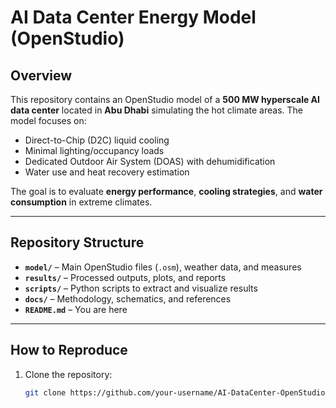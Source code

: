 
# AI Data Center Energy Model (OpenStudio)

## Overview
This repository contains an OpenStudio model of a **500 MW hyperscale AI data center** located in **Abu Dhabi** simulating the hot climate areas. The model focuses on:
- Direct-to-Chip (D2C) liquid cooling
- Minimal lighting/occupancy loads
- Dedicated Outdoor Air System (DOAS) with dehumidification
- Water use and heat recovery estimation

The goal is to evaluate **energy performance**, **cooling strategies**, and **water consumption** in extreme climates.

---

## Repository Structure
- **`model/`** – Main OpenStudio files (`.osm`), weather data, and measures
- **`results/`** – Processed outputs, plots, and reports
- **`scripts/`** – Python scripts to extract and visualize results
- **`docs/`** – Methodology, schematics, and references
- **`README.md`** – You are here

---

## How to Reproduce
1. Clone the repository:
   ```bash
   git clone https://github.com/your-username/AI-DataCenter-OpenStudio.git
